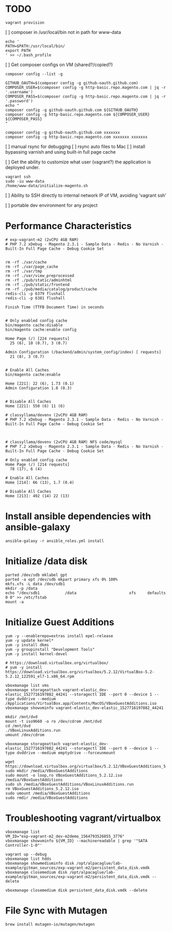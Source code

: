 # TODO

    vagrant provision

[ ] composer in /usr/local/bin not in path for www-data

    echo '
    PATH=$PATH:/usr/local/bin/
    export PATH
    ' >> ~/.bash_profile

[ ] Get composer configs on VM (shared?/copied?)

    composer config --list -g
    
    GITHUB_OAUTH=$(composer config -g github-oauth.github.com)
    COMPOSER_USER=$(composer config -g http-basic.repo.magento.com | jq -r '.username')
    COMPOSER_PASS=$(composer config -g http-basic.repo.magento.com | jq -r '.password')
    echo "
    composer config -g github-oauth.github.com ${GITHUB_OAUTH}
    composer config -g http-basic.repo.magento.com ${COMPOSER_USER} ${COMPOSER_PASS}
    "

    composer config -g github-oauth.github.com xxxxxxx
    composer config -g http-basic.repo.magento.com xxxxxxx xxxxxxx

[ ] manual rsync for debugging
[ ] rsync auto files to Mac
[ ] install bypassing varnish and using built-in full page cache

[ ] Get the ability to customize what user (vagrant?) the application is deployed under. 

    vagrant ssh
    sudo -iu www-data
    /home/www-data/initialize-magento.sh

[ ] Ability to SSH directly to internal network IP of VM, avoiding 'vagrant ssh'


[ ] portable dev environment for any project

# Performance Characteristics

    # exp-vagrant-m2 (2vCPU 4GB RAM)
    # PHP 7.2 xDebug - Magento 2.3.1 - Sample Data - Redis - No Varnish - Built-In Full Page Cache - Debug Cookie Set


    rm -rf ./var/cache
    rm -rf ./var/page_cache
    rm -rf ./var/tmp
    rm -rf ./var/view_preprocessed
    rm -rf ./pub/static/adminhtml
    rm -rf ./pub/static/frontend
    rm -rf ./pub/media/catalog/product/cache
    redis-cli -p 6379 flushall
    redis-cli -p 6381 flushall

    Finish Time (TTFB Document Time) in seconds


    # Only enabled config cache
    bin/magento cache:disable
    bin/magento cache:enable config

    Home Page (/) [224 requests]
      25 (6), 10 (0.7), 3 (0.7)

    Admin Configuration (/backend/admin/system_config/index) [ requests]
      21 (8), 3 (0.7)


    # Enable All Caches
    bin/magento cache:enable

    Home [221]: 22 (6), 1.73 (0.1)
    Admin Configuration 1.8 (0.3)


    # Disable All Caches
    Home [221]: 550 (6) 11 (6)

    # classyllama/devenv (2vCPU 4GB RAM)
    # PHP 7.2 xDebug - Magento 2.3.1 - Sample Data - Redis - No Varnish - Built-In Full Page Cache - Debug Cookie Set



    # classyllama/devenv (2vCPU 4GB RAM) NFS code/mysql
    # PHP 7.2 xDebug - Magento 2.3.1 - Sample Data - Redis - No Varnish - Built-In Full Page Cache - Debug Cookie Set

    # Only enabled config cache
    Home Page (/) [214 requests]
      78 (17), 6 (4)

    # Enable All Caches
    Home [214]: 66 (13), 1.7 (0.4)

    # Disable All Caches
    Home [213]: 492 (14) 22 (13)


# Install ansible dependencies with ansible-galaxy

    ansible-galaxy -r ansible_roles.yml install

# Initialize /data disk

    parted /dev/sdb mklabel gpt
    parted -a opt /dev/sdb mkpart primary xfs 0% 100%
    mkfs.xfs -L data /dev/sdb1
    mkdir -p /data
    echo "/dev/sdb1           /data                       xfs     defaults        0 0" >> /etc/fstab
    mount -a

# Initialize Guest Additions
    yum -y --enablerepo=extras install epel-release
    yum -y update kernel*
    yum -y install dkms
    yum -y groupinstall "Development Tools"
    yum -y install kernel-devel
    
    # https://download.virtualbox.org/virtualbox/
    # yum -y install https://download.virtualbox.org/virtualbox/5.2.12/VirtualBox-5.2-5.2.12_122591_el7-1.x86_64.rpm

    vboxmanage list vms
    vboxmanage storageattach vagrant-elastic_dev-elastic_1527716197882_44241 --storagectl IDE --port 0 --device 1 --type dvddrive --medium /Applications/VirtualBox.app/Contents/MacOS/VBoxGuestAdditions.iso
    vboxmanage showvminfo vagrant-elastic_dev-elastic_1527716197882_44241
    
    mkdir /mnt/dvd
    mount -t iso9660 -o ro /dev/cdrom /mnt/dvd
    cd /mnt/dvd
    ./VBoxLinuxAdditions.run
    umount /dev/cdrom
    
    vboxmanage storageattach vagrant-elastic_dev-elastic_1527716197882_44241 --storagectl IDE --port 0 --device 1 --type dvddrive --medium emptydrive --forceunmount

    wget https://download.virtualbox.org/virtualbox/5.2.12/VBoxGuestAdditions_5.2.12.iso
    sudo mkdir /media/VBoxGuestAdditions
    sudo mount -o loop,ro VBoxGuestAdditions_5.2.12.iso /media/VBoxGuestAdditions
    sudo sh /media/VBoxGuestAdditions/VBoxLinuxAdditions.run
    rm VBoxGuestAdditions_5.2.12.iso
    sudo umount /media/VBoxGuestAdditions
    sudo rmdir /media/VBoxGuestAdditions

# Troubleshooting vagrant/virtualbox

    vboxmanage list
    VM_ID="exp-vagrant-m2_dev-m2demo_1564793526855_3776"
    vboxmanage showvminfo ${VM_ID} --machinereadable | grep '"SATA Controller-1-0"' 

    vagrant up --debug
    vboxmanage list hdds
    vboxmanage showmediuminfo disk /opt/alpacaglue/lab-example/gitman_sources/exp-vagrant-m2/persistent_data_disk.vmdk
    vboxmanage closemedium disk /opt/alpacaglue/lab-example/gitman_sources/exp-vagrant-m2/persistent_data_disk.vmdk --delete

    vboxmanage closemedium disk persistent_data_disk.vmdk --delete

# File Sync with Mutagen

    brew install mutagen-io/mutagen/mutagen
